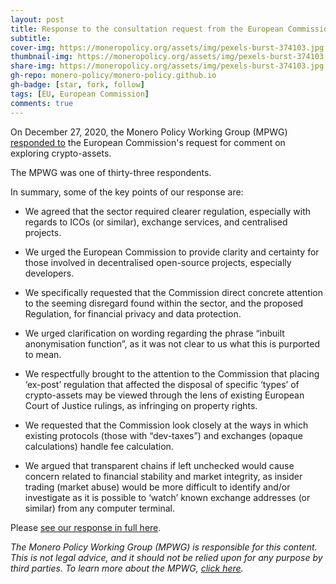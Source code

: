 ```yaml
---
layout: post
title: Response to the consultation request from the European Commission regarding REGULATION OF THE EUROPEAN PARLIAMENT AND OF THE COUNCIL on Markets in Crypto-assets, and amending Directive (EU) 2019/1937
subtitle:
cover-img: https://moneropolicy.org/assets/img/pexels-burst-374103.jpg
thumbnail-img: https://moneropolicy.org/assets/img/pexels-burst-374103.jpg
share-img: https://moneropolicy.org/assets/img/pexels-burst-374103.jpg
gh-repo: monero-policy/monero-policy.github.io
gh-badge: [star, fork, follow]
tags: [EU, European Commission]
comments: true
---
```


On December 27, 2020, the Monero Policy Working Group (MPWG) [responded to](https://ec.europa.eu/info/law/better-regulation/have-your-say/initiatives/12089-Financial-services-EU-regulatory-framework-for-crypto-assets/F1379971_en) the European Commission's request for comment on exploring crypto-assets.

The MPWG was one of thirty-three respondents.

In summary, some of the key points of our response are:

* We agreed that the sector required clearer regulation, especially with regards to ICOs (or similar), exchange services, and centralised projects.

* We urged the European Commission to provide clarity and certainty for those involved in decentralised open-source projects, especially developers.

* We specifically requested that the Commission direct concrete attention to the seeming disregard found within the sector, and the proposed Regulation, for financial privacy and data protection.

* We urged clarification on wording regarding the phrase “inbuilt anonymisation function”, as it was not clear to us what this is purported to mean.

* We respectfully brought to the attention to the Commission that placing ‘ex-post’ regulation that affected the disposal of specific ‘types’ of crypto-assets may be viewed through the lens of existing European Court of Justice rulings, as infringing on property rights.

* We requested that the Commission look closely at the ways in which existing protocols (those with “dev-taxes”) and exchanges (opaque calculations) handle fee calculation.

* We argued that transparent chains if left unchecked would cause concern related to financial stability and market integrity, as insider trading (market abuse) would be more difficult to identify and/or investigate as it is possible to ‘watch’ known exchange addresses (or similar) from any computer terminal.

Please [see our response in full here](https://moneropolicy.org/assets/pdfs/Monero_Policy_Working_Group-Response_to_MiCA_Proposal.pdf).


*The Monero Policy Working Group (MPWG) is responsible for this content. This is not legal advice, and it should not be relied upon for any purpose by third parties. To learn more about the MPWG, [click here](https://moneropolicy.org/about/).*
